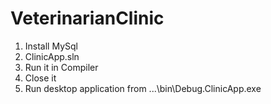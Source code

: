 # VeterinarianClinic
1) Install MySql
2) ClinicApp.sln
3) Run it in Compiler
4) Close it
5) Run desktop application from ...\bin\Debug.ClinicApp.exe
